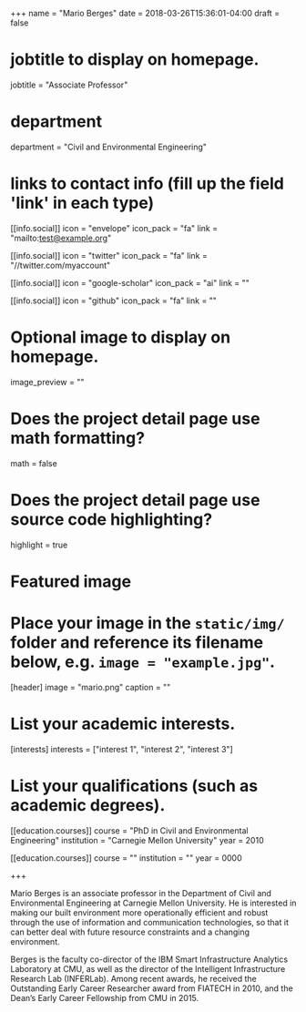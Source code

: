 +++
name = "Mario Berges"
date = 2018-03-26T15:36:01-04:00 
draft = false

# jobtitle to display on homepage.
jobtitle = "Associate Professor"

# department
department = "Civil and Environmental Engineering"

# links to contact info (fill up the field 'link' in each type)
[[info.social]]
  icon = "envelope"
  icon_pack = "fa"
  link = "mailto:test@example.org"

[[info.social]]
  icon = "twitter"
  icon_pack = "fa"
  link = "//twitter.com/myaccount"

[[info.social]]
  icon = "google-scholar"
  icon_pack = "ai"
  link = ""

[[info.social]]
  icon = "github"
  icon_pack = "fa"
  link = ""

# Optional image to display on homepage.
image_preview = ""

# Does the project detail page use math formatting?
math = false

# Does the project detail page use source code highlighting?
highlight = true

# Featured image
# Place your image in the `static/img/` folder and reference its filename below, e.g. `image = "example.jpg"`.
[header]
image = "mario.png"
caption = ""

# List your academic interests.
[interests]
  interests = ["interest 1", "interest 2", "interest 3"]

# List your qualifications (such as academic degrees).
[[education.courses]]
  course = "PhD in Civil and Environmental Engineering"
  institution = "Carnegie Mellon University"
  year = 2010

[[education.courses]]
  course = ""
  institution = ""
  year = 0000

+++

Mario Berges is an associate professor in the Department of Civil and Environmental Engineering at Carnegie Mellon University. He is interested in making our built environment more operationally efficient and robust through the use of information and communication technologies, so that it can better deal with future resource constraints and a changing environment. 

Berges is the faculty co-director of the IBM Smart Infrastructure Analytics Laboratory at CMU, as well as the director of the Intelligent Infrastructure Research Lab (INFERLab). Among recent awards, he received the Outstanding Early Career Researcher award from FIATECH in 2010, and the Dean’s Early Career Fellowship from CMU in 2015.

